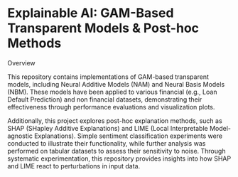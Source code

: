 
# Explainable AI: GAM-Based Transparent Models & Post-hoc Methods

Overview

This repository contains implementations of GAM-based transparent models, including Neural Additive Models (NAM) and Neural Basis Models (NBM). These models have been applied to various financial (e.g., Loan Default Prediction) and non financial datasets, demonstrating their effectiveness through performance evaluations and visualization plots.

Additionally, this project explores post-hoc explanation methods, such as SHAP (SHapley Additive Explanations) and LIME (Local Interpretable Model-agnostic Explanations). Simple sentiment classification experiments were conducted to illustrate their functionality, while further analysis was performed on tabular datasets to assess their sensitivity to noise. Through systematic experimentation, this repository provides insights into how SHAP and LIME react to perturbations in input data.
